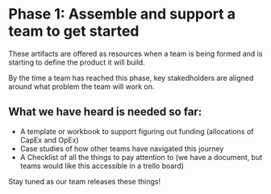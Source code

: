 # Phase 1: Assemble and support a team to get started

These artifacts are offered as resources when a team is being formed and is starting to define the product it will build. 

By the time a team has reached this phase, key stakedholders are aligned around what problem the team will work on.  

## What we have heard is needed so far:
* A template or workbook to support figuring out funding (allocations of CapEx and OpEx)
* Case studies of how other teams have navigated this journey
* A Checklist of all the things to pay attention to (we have a document, but teams would like this accessible in a trello board)

Stay tuned as our team releases these things!
